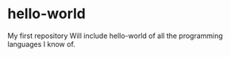 hello-world
===========

My first repository
Will include hello-world of all the programming languages I know of.
